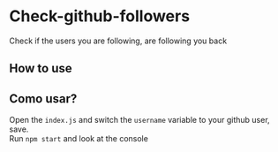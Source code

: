 # Check-github-followers
Check if the users you are following, are following you back

## How to use
## Como usar?

Open the <code>index.js</code> and switch the <code>username</code> variable to your github user, save. <br>
Run <code>npm start</code> and look at the console

